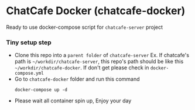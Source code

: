 # ChatCafe Docker (chatcafe-docker)

Ready to use docker-compose script for `chatcafe-server` project

### Tiny setup step

- Clone this repo into a `parent folder` of `chatcafe-server`
  Ex.
  If chatcafe's path is `~/workdir/chatcafe-server`, this repo's path should be like this `~/workdir/chatcafe-docker`. If don't get please check in `docker-compose.yml`
- Go to `chatcafe-docker` folder and run this command
  ```
  docker-compose up -d
  ```
- Please wait all container spin up, Enjoy your day
